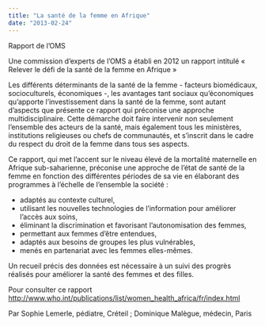 ```yaml
---
title: "La santé de la femme en Afrique"
date: "2013-02-24"
---
```


Rapport de l’OMS 

Une commission d’experts de l’OMS a établi en 2012 un rapport intitulé « Relever le défi de la santé de la femme en Afrique »

Les différents déterminants de la santé de la femme - facteurs biomédicaux, socioculturels, économiques -, les avantages tant sociaux qu’économiques qu’apporte l’investissement dans la santé de la femme, sont autant d’aspects que présente ce rapport qui préconise une approche multidisciplinaire. Cette démarche doit faire intervenir non seulement l’ensemble des acteurs de la santé, mais également tous les ministères, institutions religieuses ou chefs de communautés, et s’inscrit dans le cadre du respect du droit de la femme dans tous ses aspects.

Ce rapport, qui met l’accent sur le niveau élevé de la mortalité maternelle en Afrique sub-saharienne, préconise une approche de l’état de santé de la femme en fonction des différentes périodes de sa vie en élaborant des programmes à l’échelle de l’ensemble la société :

- adaptés au contexte culturel,
- utilisant les nouvelles technologies de l’information pour améliorer l’accès aux soins,
- éliminant la discrimination et favorisant l’autonomisation des femmes,
- permettant aux femmes d’être entendues,
- adaptés aux besoins de groupes les plus vulnérables,
- menés en partenariat avec les femmes elles-mêmes.

Un recueil précis des données est nécessaire à un suivi des progrès réalisés pour améliorer la santé des femmes et des filles.

Pour consulter ce rapport <http://www.who.int/publications/list/women_health_africa/fr/index.html>

Par Sophie Lemerle, pédiatre, Créteil ; Dominique Malègue, médecin, Paris
